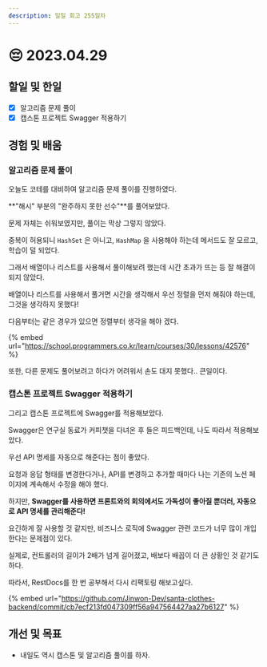 ```yaml
---
description: 일일 회고 255일차
---
```


# 😔 2023.04.29

## 할일 및 한일&#x20;

* [x] 알고리즘 문제 풀이&#x20;
* [x] 캡스톤 프로젝트 Swagger 적용하기&#x20;

## 경험 및 배움&#x20;

### 알고리즘 문제 풀이&#x20;

오늘도 코테를 대비하여 알고리즘 문제 풀이를 진행하였다.

**"해시" 부분의 "완주하지 못한 선수"**를 풀어보았다.

문제 자체는 쉬워보였지만, 풀이는 막상 그렇지 않았다.

중복이 허용되니 `HashSet` 은 아니고, `HashMap` 을 사용해야 하는데 메서드도 잘 모르고, 학습이 덜 되었다.

그래서 배열이나 리스트를 사용해서 풀이해보려 했는데 시간 초과가 뜨는 등 잘 해결이 되지 않았다.

배열이나 리스트를 사용해서 풀거면 시간을 생각해서 우선 정렬을 먼저 해줘야 하는데, 그것을 생각하지 못했다!

다음부터는 같은 경우가 있으면 정렬부터 생각을 해야 겠다.

{% embed url="https://school.programmers.co.kr/learn/courses/30/lessons/42576" %}

또한, 다른 문제도 풀어보려고 하다가 어려워서 손도 대지 못했다.. 큰일이다.

### 캡스톤 프로젝트 Swagger 적용하기&#x20;

그리고 캡스톤 프로젝트에 Swagger를 적용해보았다.

Swagger은 연구실 동료가 커피챗을 다녀온 후 들은 피드백인데, 나도 따라서 적용해보았다.

우선 API 명세를 자동으로 해준다는 점이 좋았다.

요청과 응답 형태를 변경한다거나, API를 변경하고 추가할 때마다 나는 기존의 노션 페이지에 계속해서 수정을 해야 했다.

하지만, **Swagger를 사용하면 프론트와의 회의에서도 가독성이 좋아질 뿐더러, 자동으로 API 명세를 관리해준다!**

요긴하게 잘 사용할 것 같지만, 비즈니스 로직에 Swagger 관련 코드가 너무 많이 개입 한다는 문제점이 있다.

실제로, 컨트롤러의 길이가 2배가 넘게 길어졌고, 배보다 배꼽이 더 큰 상황인 것 같기도하다.

따라서, RestDocs를 한 번 공부해서 다시 리팩토링 해보고싶다.

{% embed url="https://github.com/Jinwon-Dev/santa-clothes-backend/commit/cb7ecf213fd047309ff56a947564427aa27b6127" %}

## 개선 및 목표&#x20;

* 내일도 역시 캡스톤 및 알고리즘 풀이를 하자.&#x20;

